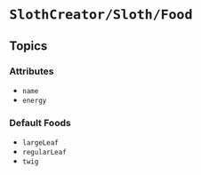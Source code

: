 # ``SlothCreator/Sloth/Food``

## Topics

### Attributes

- ``name``
- ``energy``

### Default Foods

- ``largeLeaf``
- ``regularLeaf``
- ``twig``
